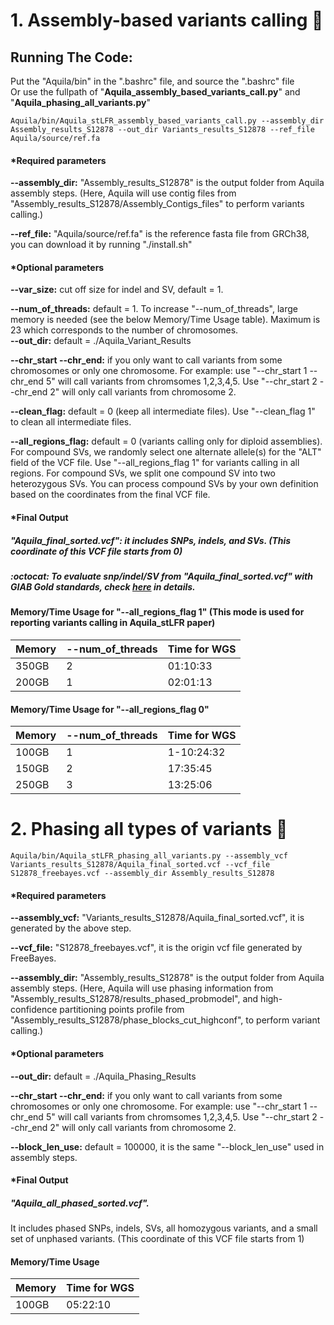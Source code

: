 # 1. Assembly-based variants calling :milky_way:

## Running The Code:
Put the "Aquila/bin" in the ".bashrc" file, and source the ".bashrc" file <br />
Or use the fullpath of "**Aquila_assembly_based_variants_call.py**" and "**Aquila_phasing_all_variants.py**"

```
Aquila/bin/Aquila_stLFR_assembly_based_variants_call.py --assembly_dir Assembly_results_S12878 --out_dir Variants_results_S12878 --ref_file Aquila/source/ref.fa 
```
#### *Required parameters
**--assembly_dir:** "Assembly_results_S12878" is the output folder from Aquila assembly steps. (Here, Aquila will use contig files from "Assembly_results_S12878/Assembly_Contigs_files" to perform variants calling.) 

**--ref_file:** "Aquila/source/ref.fa" is the reference fasta file from GRCh38, you can download it by running "./install.sh"

#### *Optional parameters
**--var_size:** cut off size for indel and SV, default = 1. 

**--num_of_threads:** default = 1. To increase "--num_of_threads", large memory is needed (see the below Memory/Time Usage table). Maximum is 23 which corresponds to the number of chromosomes.  
**--out_dir:** default = ./Aquila_Variant_Results

**--chr_start --chr_end:** if you only want to call variants from some chromosomes or only one chromosome. For example: use "--chr_start 1 --chr_end 5"  will call variants from chromsomes 1,2,3,4,5. Use "--chr_start 2 --chr_end 2" will only call variants from chromosome 2. 

**--clean_flag:** default = 0 (keep all intermediate files). Use "--clean_flag 1" to clean all intermediate files. 

**--all_regions_flag:** default = 0 (variants calling only for diploid assemblies). For compound SVs, we randomly select one alternate allele(s) for the "ALT" field of the VCF file. 
Use "--all_regions_flag 1" for variants calling in all regions. For compound SVs, we split one compound SV into two heterozygous SVs. You can process compound SVs by your own definition based on the coordinates from the final VCF file. 

#### *Final Output
##### "Aquila_final_sorted.vcf": it includes SNPs, indels, and SVs. (This coordinate of this VCF file starts from 0)
##### :octocat: To evaluate snp/indel/SV from "Aquila_final_sorted.vcf" with GIAB Gold standards, check <a href="https://github.com/xinzhoucs/Aquila_VCF_Reformat_and_Evaluate">here</a> in details. 



#### Memory/Time Usage for "--all_regions_flag 1" (This mode is used for reporting variants calling in Aquila_stLFR paper)
| Memory| --num_of_threads | Time for WGS |
| --- | --- | --- | 
| 350GB | 2 | 01:10:33|
| 200GB | 1 | 02:01:13|

#### Memory/Time Usage for "--all_regions_flag 0"
| Memory| --num_of_threads | Time for WGS |
| --- | --- | --- | 
| 100GB | 1 |1-10:24:32 |
| 150GB | 2 |17:35:45 |
| 250GB | 3 | 13:25:06|





# 2. Phasing all types of variants  :eagle:

```
Aquila/bin/Aquila_stLFR_phasing_all_variants.py --assembly_vcf Variants_results_S12878/Aquila_final_sorted.vcf --vcf_file S12878_freebayes.vcf --assembly_dir Assembly_results_S12878
```
#### *Required parameters
**--assembly_vcf:** "Variants_results_S12878/Aquila_final_sorted.vcf", it is generated by the above step.

**--vcf_file:** "S12878_freebayes.vcf", it is the origin vcf file generated by FreeBayes. 

**--assembly_dir:** "Assembly_results_S12878" is the output folder from Aquila assembly steps. (Here, Aquila will use phasing information from "Assembly_results_S12878/results_phased_probmodel", and high-confidence partitioning points profile from "Assembly_results_S12878/phase_blocks_cut_highconf", to perform variant calling.) 

#### *Optional parameters
**--out_dir:** default = ./Aquila_Phasing_Results

**--chr_start --chr_end:** if you only want to call variants from some chromosomes or only one chromosome. For example: use "--chr_start 1 --chr_end 5"  will call variants from chromsomes 1,2,3,4,5. Use "--chr_start 2 --chr_end 2" will only call variants from chromosome 2. 

**--block_len_use:** default = 100000, it is the same "--block_len_use" used in assembly steps. 

#### *Final Output
##### "Aquila_all_phased_sorted.vcf". 
It includes phased SNPs, indels, SVs, all homozygous variants, and a small set of unphased variants. (This coordinate of this VCF file starts from 1)

#### Memory/Time Usage
| Memory | Time for WGS |
| --- | --- | 
| 100GB |05:22:10 |


